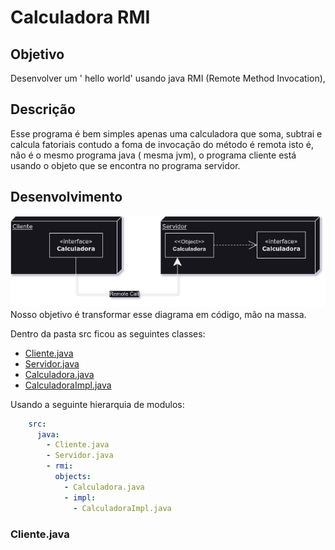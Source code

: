 # Calculadora RMI

## Objetivo
Desenvolver um ' hello world' usando java RMI (Remote Method Invocation),

## Descrição
Esse programa é bem simples apenas uma calculadora que soma, subtrai e calcula fatoriais contudo
a foma de invocação do método é remota isto é, não é o mesmo programa java ( mesma jvm), o programa cliente está usando
o objeto que se encontra no programa servidor.

## Desenvolvimento
![Imagem de carregamento](misc/Desenvolvimento.drawio.png)
Nosso objetivo é transformar esse diagrama em código, mão na massa.

Dentro da pasta src ficou as seguintes classes:

 - [Cliente.java](#clientejava)
 - [Servidor.java]()
 - [Calculadora.java]()
 - [CalculadoraImpl.java]()

Usando a seguinte hierarquia de modulos:

```yml
    src:
      java:
        - Cliente.java
        - Servidor.java
        - rmi:
          objects:
            - Calculadora.java
            - impl:
              - CalculadoraImpl.java
```
### Cliente.java





